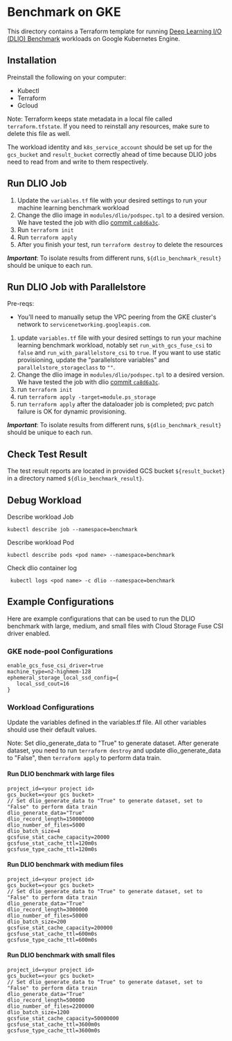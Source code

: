 # Benchmark on GKE

This directory contains a Terraform template for running [Deep Learning I/O (DLIO) Benchmark](https://github.com/argonne-lcf/dlio_benchmark)
workloads on Google Kubernetes Engine.

## Installation

Preinstall the following on your computer:

* Kubectl
* Terraform
* Gcloud

Note: Terraform keeps state metadata in a local file called `terraform.tfstate`.
If you need to reinstall any resources, make sure to delete this file as well.

The workload identity and `k8s_service_account` should be set up for the `gcs_bucket` and `result_bucket` correctly ahead of time because DLIO jobs need to read from and write to them respectively.

## Run DLIO Job
1. Update the `variables.tf` file with your desired settings to run your machine learning benchmark workload
2. Change the dlio image in `modules/dlio/podspec.tpl` to a desired version. We have tested the job with dlio [commit `ca8d6a3c`](https://github.com/argonne-lcf/dlio_benchmark/tree/ca8d6a3c4159af18397bec95218bf446d6699677).
3. Run `terraform init`
4. Run `terraform apply`
5. After you finish your test, run `terraform destroy` to delete the
   resources

*__Important__*: To isolate results from different runs, `${dlio_benchmark_result}` should be unique to each run.

## Run DLIO Job with Parallelstore
Pre-reqs:
- You'll need to manually setup the VPC peering from the GKE cluster's network to `servicenetworking.googleapis.com`.

1. update `variables.tf` file with your desired settings to run your machine learning benchmark workload, notably set `run_with_gcs_fuse_csi` to `false` and `run_with_parallelstore_csi` to `true`. If you want to use static provisioning, update the "parallelstore variables" and `parallelstore_storageclass` to `""`.
2. Change the dlio image in `modules/dlio/podspec.tpl` to a desired version. We have tested the job with dlio [commit `ca8d6a3c`](https://github.com/argonne-lcf/dlio_benchmark/tree/ca8d6a3c4159af18397bec95218bf446d6699677).
3. run `terraform init`
4. run `terraform apply -target=module.ps_storage`
5. run `terraform apply` after the dataloader job is completed; pvc patch failure is OK for dynamic provisioning.

*__Important__*: To isolate results from different runs, `${dlio_benchmark_result}` should be unique to each run.

## Check Test Result
The test result reports are located in provided GCS bucket `${result_bucket}` in a directory named `${dlio_benchmark_result}`.

## Debug Workload

Describe workload Job
```
kubectl describe job --namespace=benchmark
```
Describe workload Pod
```
kubectl describe pods <pod name> --namespace=benchmark
```
Check dlio container log
```
 kubectl logs <pod name> -c dlio --namespace=benchmark
```

## Example Configurations
Here are example configurations that can be used to run the DLIO benchmark with large,
medium, and small files with Cloud Storage Fuse CSI driver enabled.

### GKE node-pool Configurations

```
enable_gcs_fuse_csi_driver=true
machine_type=n2-highmem-128
ephemeral_storage_local_ssd_config={
   local_ssd_cout=16
}
```

### Workload Configurations
Update the variables defined in the variables.tf file. All other variables should use their default values.

Note: Set dlio_generate_data to "True" to generate dataset. After generate dataset, you need to run `terraform destroy`
and update dlio_generate_data to "False", then `terraform apply` to perform data train.

#### Run DLIO benchmark with large files
```
project_id=<your project id>
gcs_bucket=<your gcs bucket>
// Set dlio_generate_data to "True" to generate dataset, set to "False" to perform data train
dlio_generate_data="True"
dlio_record_length=150000000
dlio_number_of_files=5000
dlio_batch_size=4
gcsfuse_stat_cache_capacity=20000
gcsfuse_stat_cache_ttl=120m0s
gcsfuse_type_cache_ttl=120m0s
```

#### Run DLIO benchmark with medium files
```
project_id=<your project id>
gcs_bucket=<your gcs bucket>
// Set dlio_generate_data to "True" to generate dataset, set to "False" to perform data train
dlio_generate_data="True"
dlio_record_length=3000000
dlio_number_of_files=50000
dlio_batch_size=200
gcsfuse_stat_cache_capacity=200000
gcsfuse_stat_cache_ttl=600m0s
gcsfuse_type_cache_ttl=600m0s
```

#### Run DLIO benchmark with small files
```
project_id=<your project id>
gcs_bucket=<your gcs bucket>
// Set dlio_generate_data to "True" to generate dataset, set to "False" to perform data train
dlio_generate_data="True"
dlio_record_length=500000
dlio_number_of_files=2200000
dlio_batch_size=1200
gcsfuse_stat_cache_capacity=50000000
gcsfuse_stat_cache_ttl=3600m0s
gcsfuse_type_cache_ttl=3600m0s
```
